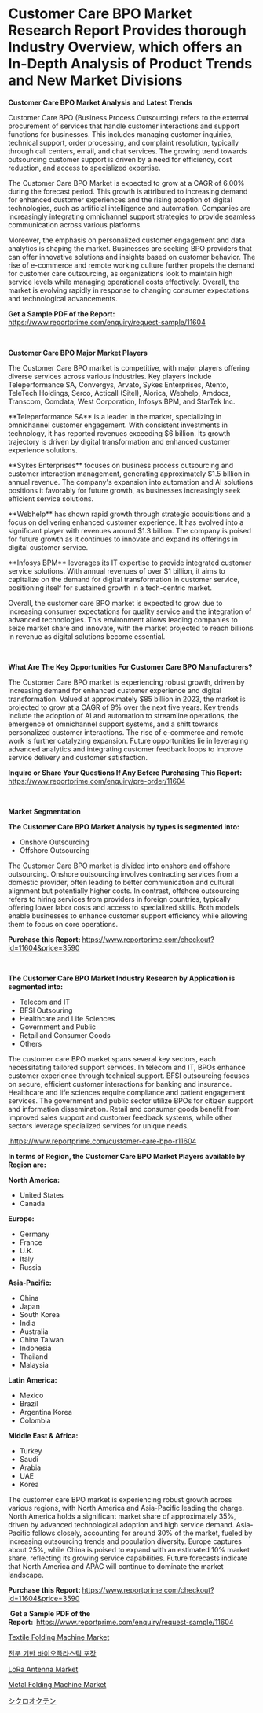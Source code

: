 <p><h1>Customer Care BPO Market Research Report Provides thorough Industry Overview, which offers an In-Depth Analysis of Product Trends and New Market Divisions</h1></p><p><strong>Customer Care BPO Market Analysis and Latest Trends</strong></p>
<p><p>Customer Care BPO (Business Process Outsourcing) refers to the external procurement of services that handle customer interactions and support functions for businesses. This includes managing customer inquiries, technical support, order processing, and complaint resolution, typically through call centers, email, and chat services. The growing trend towards outsourcing customer support is driven by a need for efficiency, cost reduction, and access to specialized expertise.</p><p>The Customer Care BPO Market is expected to grow at a CAGR of 6.00% during the forecast period. This growth is attributed to increasing demand for enhanced customer experiences and the rising adoption of digital technologies, such as artificial intelligence and automation. Companies are increasingly integrating omnichannel support strategies to provide seamless communication across various platforms.</p><p>Moreover, the emphasis on personalized customer engagement and data analytics is shaping the market. Businesses are seeking BPO providers that can offer innovative solutions and insights based on customer behavior. The rise of e-commerce and remote working culture further propels the demand for customer care outsourcing, as organizations look to maintain high service levels while managing operational costs effectively. Overall, the market is evolving rapidly in response to changing consumer expectations and technological advancements.</p></p>
<p><strong>Get a Sample PDF of the Report:&nbsp;</strong> <a href="https://www.reportprime.com/enquiry/request-sample/11604">https://www.reportprime.com/enquiry/request-sample/11604</a></p>
<p>&nbsp;</p>
<p><strong>Customer Care BPO Major Market Players</strong></p>
<p><p>The Customer Care BPO market is competitive, with major players offering diverse services across various industries. Key players include Teleperformance SA, Convergys, Arvato, Sykes Enterprises, Atento, TeleTech Holdings, Serco, Acticall (Sitel), Alorica, Webhelp, Amdocs, Transcom, Comdata, West Corporation, Infosys BPM, and StarTek Inc.</p><p>**Teleperformance SA** is a leader in the market, specializing in omnichannel customer engagement. With consistent investments in technology, it has reported revenues exceeding $6 billion. Its growth trajectory is driven by digital transformation and enhanced customer experience solutions.</p><p>**Sykes Enterprises** focuses on business process outsourcing and customer interaction management, generating approximately $1.5 billion in annual revenue. The company's expansion into automation and AI solutions positions it favorably for future growth, as businesses increasingly seek efficient service solutions.</p><p>**Webhelp** has shown rapid growth through strategic acquisitions and a focus on delivering enhanced customer experience. It has evolved into a significant player with revenues around $1.3 billion. The company is poised for future growth as it continues to innovate and expand its offerings in digital customer service.</p><p>**Infosys BPM** leverages its IT expertise to provide integrated customer service solutions. With annual revenues of over $1 billion, it aims to capitalize on the demand for digital transformation in customer service, positioning itself for sustained growth in a tech-centric market.</p><p>Overall, the customer care BPO market is expected to grow due to increasing consumer expectations for quality service and the integration of advanced technologies. This environment allows leading companies to seize market share and innovate, with the market projected to reach billions in revenue as digital solutions become essential.</p></p>
<p>&nbsp;</p>
<p><strong>What Are The Key Opportunities For Customer Care BPO Manufacturers?</strong></p>
<p><p>The Customer Care BPO market is experiencing robust growth, driven by increasing demand for enhanced customer experience and digital transformation. Valued at approximately $85 billion in 2023, the market is projected to grow at a CAGR of 9% over the next five years. Key trends include the adoption of AI and automation to streamline operations, the emergence of omnichannel support systems, and a shift towards personalized customer interactions. The rise of e-commerce and remote work is further catalyzing expansion. Future opportunities lie in leveraging advanced analytics and integrating customer feedback loops to improve service delivery and customer satisfaction.</p></p>
<p><strong>Inquire or Share Your Questions If Any Before Purchasing This Report:</strong> <a href="https://www.reportprime.com/enquiry/pre-order/11604">https://www.reportprime.com/enquiry/pre-order/11604</a></p>
<p>&nbsp;</p>
<p><strong>Market Segmentation</strong></p>
<p><strong>The Customer Care BPO Market Analysis by types is segmented into:</strong></p>
<p><ul><li>Onshore Outsourcing</li><li>Offshore Outsourcing</li></ul></p>
<p><p>The Customer Care BPO market is divided into onshore and offshore outsourcing. Onshore outsourcing involves contracting services from a domestic provider, often leading to better communication and cultural alignment but potentially higher costs. In contrast, offshore outsourcing refers to hiring services from providers in foreign countries, typically offering lower labor costs and access to specialized skills. Both models enable businesses to enhance customer support efficiency while allowing them to focus on core operations.</p></p>
<p><strong>Purchase this Report:&nbsp;</strong><a href="https://www.reportprime.com/checkout?id=11604&price=3590">https://www.reportprime.com/checkout?id=11604&price=3590</a></p>
<p>&nbsp;</p>
<p><strong>The Customer Care BPO Market Industry Research by Application is segmented into:</strong></p>
<p><ul><li>Telecom and IT</li><li>BFSI Outsouring</li><li>Healthcare and Life Sciences</li><li>Government and Public</li><li>Retail and Consumer Goods</li><li>Others</li></ul></p>
<p><p>The customer care BPO market spans several key sectors, each necessitating tailored support services. In telecom and IT, BPOs enhance customer experience through technical support. BFSI outsourcing focuses on secure, efficient customer interactions for banking and insurance. Healthcare and life sciences require compliance and patient engagement services. The government and public sector utilize BPOs for citizen support and information dissemination. Retail and consumer goods benefit from improved sales support and customer feedback systems, while other sectors leverage specialized services for unique needs.</p></p>
<p><a href="https://www.reportprime.com/customer-care-bpo-r11604">&nbsp;https://www.reportprime.com/customer-care-bpo-r11604</a></p>
<p><strong>In terms of Region, the Customer Care BPO Market Players available by Region are:</strong></p>
<p>
    <p> <strong> North America: </strong>
        <ul>
            <li>United States</li>
            <li>Canada</li>
        </ul>
        </p> 
    <p> <strong> Europe: </strong>
        <ul>
            <li>Germany</li>
            <li>France</li>
            <li>U.K.</li>
            <li>Italy</li>
            <li>Russia</li>
        </ul>
        </p> 
    <p> <strong> Asia-Pacific: </strong>
        <ul>
            <li>China</li>
            <li>Japan</li>
            <li>South Korea</li>
            <li>India</li>
            <li>Australia</li>
            <li>China Taiwan</li>
            <li>Indonesia</li>
            <li>Thailand</li>
            <li>Malaysia</li>
        </ul>
        </p> 
    <p> <strong> Latin America: </strong>
        <ul>
            <li>Mexico</li>
            <li>Brazil</li>
            <li>Argentina Korea</li>
            <li>Colombia</li>
        </ul>
        </p> 
    <p> <strong> Middle East & Africa: </strong>
        <ul>
            <li>Turkey</li>
            <li>Saudi</li>
            <li>Arabia</li>
            <li>UAE</li>
            <li>Korea</li>
        </ul>
    </p>
    </p>
<p><p>The customer care BPO market is experiencing robust growth across various regions, with North America and Asia-Pacific leading the charge. North America holds a significant market share of approximately 35%, driven by advanced technological adoption and high service demand. Asia-Pacific follows closely, accounting for around 30% of the market, fueled by increasing outsourcing trends and population diversity. Europe captures about 25%, while China is poised to expand with an estimated 10% market share, reflecting its growing service capabilities. Future forecasts indicate that North America and APAC will continue to dominate the market landscape.</p></p>
<p><strong>Purchase this Report: </strong><a href="https://www.reportprime.com/checkout?id=11604&price=3590">https://www.reportprime.com/checkout?id=11604&price=3590</a></p>
<p>&nbsp;<strong>Get a Sample PDF of the Report:&nbsp;&nbsp;</strong><a href="https://www.reportprime.com/enquiry/request-sample/11604">https://www.reportprime.com/enquiry/request-sample/11604</a></p>
<p><strong></strong></p>
<p><p><a href="https://www.linkedin.com/pulse/textile-folding-machine-market-trends-analysis-opportunities-3unyc?trackingId=QN7weCQGSgyH2sfwQ6JB%2Fg%3D%3D">Textile Folding Machine Market</a></p><p><a href="https://medium.com/@sadiejast2023/%EC%A0%84%EB%B6%84-%EA%B8%B0%EB%B0%98-%EC%83%9D%EB%B6%84%ED%95%B4%EC%84%B1-%ED%94%8C%EB%9D%BC%EC%8A%A4%ED%8B%B1-%ED%8F%AC%EC%9E%A5-%EC%8B%9C%EC%9E%A5-%EC%A7%80%ED%91%9C-%EC%8B%9C%EC%9E%A5-%EA%B7%9C%EB%AA%A8-%EC%A7%80%EC%97%AD%EB%B3%84-%EB%B6%84%EC%84%9D-%EC%8B%9C%EC%9E%A5-%EC%B0%B8%EC%97%AC%EC%9E%90-%EB%B6%84%EC%84%9D-%EB%B0%8F-%EC%98%88%EC%B8%A1-2024-2031-01b33b7965ff">전분 기반 바이오플라스틱 포장</a></p><p><a href="https://medium.com/@mayak140345644/the-comprehensive-lora-antenna-market-research-report-is-essential-for-understanding-current-6544f870cd0a">LoRa Antenna Market</a></p><p><a href="https://www.linkedin.com/pulse/metal-folding-machine-market-investigation-industry-evolution-byekc?trackingId=zO2L4JpZTOmQhmPusUKhnQ%3D%3D">Metal Folding Machine Market</a></p><p><a href="https://medium.com/@novastamm2023/cyclooctene-market-%E3%81%AF-%E3%82%B3%E3%82%B9%E3%83%88%E7%AE%A1%E7%90%86%E3%81%A8%E5%8A%B9%E7%8E%87%E5%90%91%E4%B8%8A%E3%82%92%E5%84%AA%E5%85%88%E3%81%97%E3%81%BE%E3%81%99-%E3%81%95%E3%82%89%E3%81%AB-%E5%A0%B1%E5%91%8A%E6%9B%B8%E3%81%AF%E5%B8%82%E5%A0%B4%E3%81%AE%E9%9C%80%E8%A6%81%E9%9D%A2%E3%81%A8%E4%BE%9B%E7%B5%A6%E9%9D%A2%E3%81%AE%E4%B8%A1%E6%96%B9%E3%82%92%E3%82%AB%E3%83%90%E3%83%BC%E3%81%97%E3%81%A6%E3%81%84%E3%81%BE%E3%81%99-cyclooctene-%E5%B8%82%E5%A0%B4%E3%81%AF-2024-%E3%81%8B%E3%82%89-6-1-6c7d5e4ac184">シクロオクテン</a></p></p>